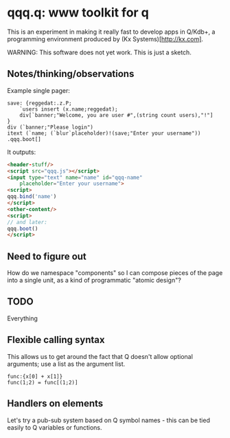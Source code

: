 qqq.q: www toolkit for q
========================

This is an experiment in making it really fast to develop apps in Q/Kdb+,
a programming environment produced by (Kx Systems)[http://kx.com].

WARNING: This software does not yet work. This is just a sketch.

Notes/thinking/observations
---------------------------

Example single pager:

```
save: {reggedat:.z.P;
	`users insert (x.name;reggedat);
	div[`banner;"Welcome, you are user #",(string count users),"!"]
}
div (`banner;"Please login")
itext (`name; (`blur`placeholder)!(save;"Enter your username"))
.qqq.boot[]
```

It outputs:

```html
<header-stuff/>
<script src="qqq.js"></script>
<input type="text" name="name" id="qqq-name" 
	placeholder="Enter your username">
<script>
qqq.bind('name')
</script>
<other-content/>
<script>
// and later:
qqq.boot()
</script>
```

Need to figure out
------------------

How do we namespace "components" so I can compose pieces of the page into
a single unit, as a kind of programmatic "atomic design"?

TODO
----

Everything

Flexible calling syntax
-----------------------

This allows us to get around the fact that Q doesn't allow optional arguments;
use a list as the argument list.

```
func:{x[0] + x[1]}
func(1;2) = func[(1;2)]
```

Handlers on elements
--------------------

Let's try a pub-sub system based on Q symbol names - this can be tied easily to
Q variables or functions.

